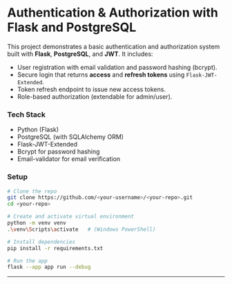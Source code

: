 # Authentication & Authorization with Flask and PostgreSQL

This project demonstrates a basic authentication and authorization system built with **Flask**, **PostgreSQL**, and **JWT**.
It includes:

* User registration with email validation and password hashing (bcrypt).
* Secure login that returns **access** and **refresh tokens** using `Flask-JWT-Extended`.
* Token refresh endpoint to issue new access tokens.
* Role-based authorization (extendable for admin/user).

### Tech Stack

* Python (Flask)
* PostgreSQL (with SQLAlchemy ORM)
* Flask-JWT-Extended
* Bcrypt for password hashing
* Email-validator for email verification

### Setup

```bash
# Clone the repo
git clone https://github.com/<your-username>/<your-repo>.git
cd <your-repo>

# Create and activate virtual environment
python -m venv venv
.\venv\Scripts\activate   # (Windows PowerShell)

# Install dependencies
pip install -r requirements.txt

# Run the app
flask --app app run --debug
```

---
